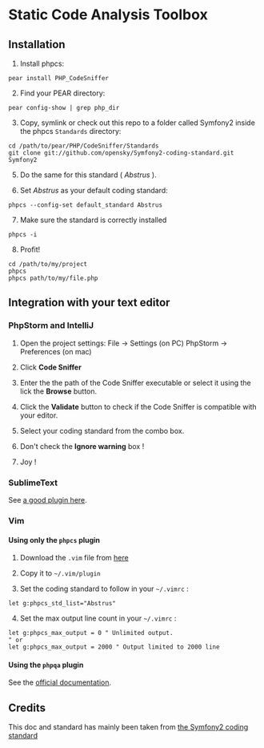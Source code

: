 Static Code Analysis Toolbox
============================

Installation
------------

1. Install phpcs:
```shell
pear install PHP_CodeSniffer
```

2. Find your PEAR directory:
```shell
pear config-show | grep php_dir
```

3. Copy, symlink or check out this repo to a folder called Symfony2 inside the
   phpcs `Standards` directory:
```shell
cd /path/to/pear/PHP/CodeSniffer/Standards
git clone git://github.com/opensky/Symfony2-coding-standard.git Symfony2
```

5. Do the same for this standard ( *Abstrus* ).

6. Set *Abstrus* as your default coding standard:
```shell
phpcs --config-set default_standard Abstrus
```

7. Make sure the standard is correctly installed
```shell
phpcs -i
```

8. Profit!
```shell
cd /path/to/my/project
phpcs
phpcs path/to/my/file.php
```

Integration with your text editor
---------------------------------

### PhpStorm and IntelliJ

1. Open the project settings:
File -> Settings (on PC)
PhpStorm -> Preferences (on mac)

2. Click **Code Sniffer**

3. Enter the the path of the Code Sniffer executable or select it using the lick the **Browse** button.

4. Click the **Validate** button to check if the Code Sniffer is compatible with your editor.

6. Select your coding standard from the combo box.

7. Don't check the **Ignore warning** box !

7. Joy !

### SublimeText

See [a good plugin here](http://www.soulbroken.co.uk/code/sublimephpcs/).

### Vim

#### Using only the `phpcs` plugin

1. Download the `.vim` file from [here](http://www.vim.org/scripts/script.php?script_id=3928)

2. Copy it to `~/.vim/plugin`

3. Set the coding standard to follow in your `~/.vimrc` :

```vim
let g:phpcs_std_list="Abstrus" 
```

4. Set the max output line count in your `~/.vimrc` :

```vim
let g:phpcs_max_output = 0 " Unlimited output. 
" or 
let g:phpcs_max_output = 2000 " Output limited to 2000 line 
```

#### Using the `phpqa` plugin

See the [official documentation](https://github.com/joonty/vim-phpqa).

Credits
-------

This doc and standard has mainly been taken from
[the Symfony2 coding standard](https://github.com/opensky/Symfony2-coding-standard)


